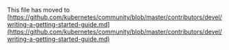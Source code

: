 This file has moved to [https://github.com/kubernetes/community/blob/master/contributors/devel/writing-a-getting-started-guide.md](https://github.com/kubernetes/community/blob/master/contributors/devel/writing-a-getting-started-guide.md)
